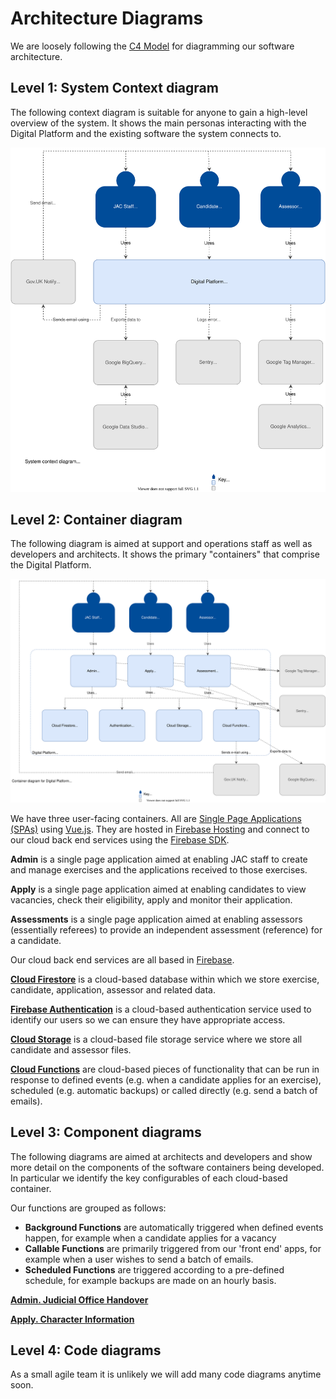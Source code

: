 # Architecture Diagrams

We are loosely following the [C4 Model](https://c4model.com) for diagramming our software architecture.

## <a name="context"></a> Level 1: System Context diagram

The following context diagram is suitable for anyone to gain a high-level overview of the system. It shows the main personas interacting with the Digital Platform and the existing software the system connects to.

![System Context diagram](jac-overview-Context.svg)


## <a name="container"></a> Level 2: Container diagram

The following diagram is aimed at support and operations staff as well as developers and architects. It shows the primary "containers" that comprise the Digital Platform.

![Container diagram](jac-overview-Container.svg)

We have three user-facing containers. All are [Single Page Applications (SPAs)](https://en.wikipedia.org/wiki/Single-page_application) using [Vue.js](https://vuejs.org). They are hosted in [Firebase Hosting](https://firebase.google.com/docs/hosting) and connect to our cloud back end services using the [Firebase SDK](https://firebase.google.com/docs/reference/js).

**Admin** is a single page application aimed at enabling JAC staff to create and manage exercises and the applications received to those exercises.

**Apply** is a single page application aimed at enabling candidates to view vacancies, check their eligibility, apply and monitor their application.

**Assessments** is a single page application aimed at enabling assessors (essentially referees) to provide an independent assessment (reference) for a candidate.

Our cloud back end services are all based in [Firebase](https://firebase.google.com).

**[Cloud Firestore](https://firebase.google.com/docs/firestore)** is a cloud-based database within which we store exercise, candidate, application, assessor and related data.

**[Firebase Authentication](https://firebase.google.com/docs/auth)** is a cloud-based authentication service used to identify our users so we can ensure they have appropriate access.

**[Cloud Storage](https://firebase.google.com/docs/storage)** is a cloud-based file storage service where we store all candidate and assessor files.

**[Cloud Functions](https://firebase.google.com/docs/functions/)** are cloud-based pieces of functionality that can be run in response to defined events (e.g. when a candidate applies for an exercise), scheduled (e.g. automatic backups) or called directly (e.g. send a batch of emails).


## <a name="component"></a> Level 3: Component diagrams

The following diagrams are aimed at architects and developers and show more detail on the components of the software containers being developed. In particular we identify the key configurables of each cloud-based container.

Our functions are grouped as follows:

- **Background Functions** are automatically triggered when defined events happen, for example when a candidate applies for a vacancy
- **Callable Functions** are primarily triggered from our 'front end' apps, for example when a user wishes to send a batch of emails.
- **Scheduled Functions** are triggered according to a pre-defined schedule, for example backups are made on an hourly basis.

**[Admin. Judicial Office Handover](jac-digital-platform-architecture-Component.svg)**

**[Apply. Character Information](character-information.md)**


## Level 4: Code diagrams

As a small agile team it is unlikely we will add many code diagrams anytime soon.
